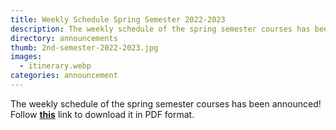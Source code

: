 ```yaml
---
title: Weekly Schedule Spring Semester 2022-2023
description: The weekly schedule of the spring semester courses has been announced!
directory: announcements
thumb: 2nd-semester-2022-2023.jpg
images:
  - itinerary.webp
categories: announcement
---
```

The weekly schedule of the spring semester courses has been announced!
Follow <a href="{{ site.baseurl }}/files/2nd-semester-2022-2023.pdf" target="_blank"><strong>this</strong></a> link to download it in PDF format.
